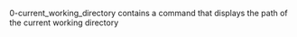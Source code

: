 0-current_working_directory contains a command that displays the path of the current working directory
